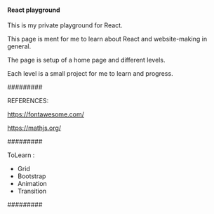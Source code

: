 #### React playground ####

This is my private playground for React. 

This page is ment for me to learn about React
and website-making in general. 

The page is setup of a home page and different 
levels. 

Each level is a small project for me to learn 
and progress. 

#########


REFERENCES: 

https://fontawesome.com/

https://mathjs.org/


#########

ToLearn : 

* Grid
* Bootstrap
* Animation
* Transition

#########











